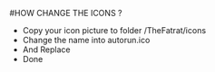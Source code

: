 #HOW CHANGE THE ICONS ? 

- Copy your icon picture to folder /TheFatrat/icons
- Change the name into autorun.ico 
- And Replace 
- Done 
